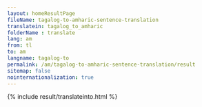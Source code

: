 ```yaml
---
layout: homeResultPage
fileName: tagalog-to-amharic-sentence-translation
translatein: tagalog_to_amharic
folderName : translate
lang: am
from: tl
to: am
langname: tagalog-to
permalink: /am/tagalog-to-amharic-sentence-translation/result
sitemap: false
nointernationalization: true
---
```

{% include result/translateinto.html %}

<script src="/js/result/translation.js" data-foldername="{{page.folderName}}" data-lang="{{page.lang}}"></script>
